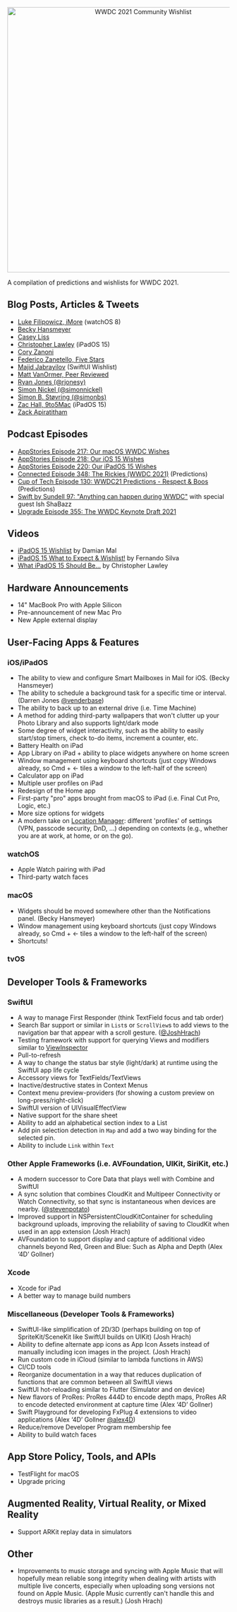 <p align="center"><img src="https://github.com/bhansmeyer/WWDC-2021-Community-Wishlist/blob/main/wishlist_header.jpg?raw=true" width="600" alt="WWDC 2021 Community Wishlist"></p>

A compilation of predictions and wishlists for WWDC 2021.

## Blog Posts, Articles & Tweets
- [Luke Filipowicz, iMore](https://www.imore.com/these-are-features-i-want-see-watchos-8) (watchOS 8)
- [Becky Hansmeyer](https://beckyhansmeyer.com/2021/05/12/wishes-for-wwdc-2021/)
- [Casey Liss](https://www.caseyliss.com/2021/5/11/wwdc-wishes)
- [Christopher Lawley](https://theuntitledsite.com/ipados-15-wishlist) (iPadOS 15)
- [Cory Zanoni](https://www.kitescantfly.com/2021/04/wwdc-21-wishlist.html)
- [Federico Zanetello, Five Stars](https://www.fivestars.blog/articles/wwdc21-wishlist/)
- [Majid Jabrayilov](https://swiftwithmajid.com/2021/05/26/swiftui-wishlist-for-wwdc21/) (SwiftUI Wishlist)
- [Matt VanOrmer, Peer Reviewed](https://www.peerreviewed.io/blog/2021/5/4/my-hope-filled-wish-list-for-wwdc-2021)
- [Ryan Jones (@rjonesy)](https://twitter.com/rjonesy/status/1391079898077437954)
- [Simon Nickel (@simonnickel)](https://twitter.com/simonnickel/status/1352206945927761921?s=20)
- [Simon B. Støvring (@simonbs)](https://twitter.com/simonbs/status/1396931887403315203)
- [Zac Hall, 9to5Mac](https://9to5mac.com/2021/05/30/ipados-15-wish-list-for-improving-ipad-quality-of-life-sans-mac/) (iPadOS 15)
- [Zack Apiratitham](https://vatthikorn.com/wwdc-2021-wish-list)

## Podcast Episodes
- [AppStories Episode 217: Our macOS WWDC Wishes](https://appstories.net/episodes/217/)
- [AppStories Episode 218: Our iOS 15 Wishes](https://appstories.net/episodes/218/)
- [AppStories Episode 220: Our iPadOS 15 Wishes](https://appstories.net/episodes/220/)
- [Connected Episode 348: The Rickies (WWDC 2021)](https://www.relay.fm/connected/348) (Predictions)
- [Cup of Tech Episode 130: WWDC21 Predictions - Respect & Boos](http://cupof.tech/episode/0a165dba/130-wwdc21-predictions-respect-boos) (Predictions)
- [Swift by Sundell 97: "Anything can happen during WWDC"](https://www.swiftbysundell.com/podcast/97/) with special guest Ish ShaBazz
- [Upgrade Episode 355: The WWDC Keynote Draft 2021](https://www.relay.fm/upgrade/355)

## Videos
- [iPadOS 15 Wishlist](https://www.youtube.com/watch?v=eU28EhV66bI) by Damian Mal
- [iPadOS 15 What to Expect & Wishlist!](https://www.youtube.com/watch?v=kW4S8pKM_jM&t=2s) by Fernando Silva
- [What iPadOS 15 Should Be...](https://www.youtube.com/watch?v=RvZU0fXbr3Y) by Christopher Lawley

## Hardware Announcements
- 14" MacBook Pro with Apple Silicon
- Pre-announcement of new Mac Pro
- New Apple external display

## User-Facing Apps & Features

### iOS/iPadOS
- The ability to view and configure Smart Mailboxes in Mail for iOS. (Becky Hansmeyer)
- The ability to schedule a background task for a specific time or interval. (Darren Jones [@venderbase](https://twitter.com/venderbase))
- The ability to back up to an external drive (i.e. Time Machine)
- A method for adding third-party wallpapers that won't clutter up your Photo Library and also supports light/dark mode
- Some degree of widget interactivity, such as the ability to easily start/stop timers, check to-do items, increment a counter, etc.
- Battery Health on iPad
- App Library on iPad + ability to place widgets anywhere on home screen
- Window management using keyboard shortcuts (just copy Windows already, so Cmd + <- tiles a window to the left-half of the screen)
- Calculator app on iPad
- Multiple user profiles on iPad
- Redesign of the Home app
- First-party "pro" apps brought from macOS to iPad (i.e. Final Cut Pro, Logic, etc.)
- More size options for widgets
- A modern take on [Location Manager](https://www.aelius.com/njh/macos9/airportalm.jpg): different 'profiles' of settings (VPN, passcode security, DnD, …) depending on contexts (e.g., whether you are at work, at home, or on the go).

### watchOS
- Apple Watch pairing with iPad
- Third-party watch faces

### macOS
- Widgets should be moved somewhere other than the Notifications panel. (Becky Hansmeyer)
- Window management using keyboard shortcuts (just copy Windows already, so Cmd + <- tiles a window to the left-half of the screen)
- Shortcuts!

### tvOS

## Developer Tools & Frameworks

### SwiftUI
- A way to manage First Responder (think TextField focus and tab order)
- Search Bar support or similar in `List`s or `ScrollView`s to add views to the navigation bar that appear with a scroll gesture. ([@JoshHrach](https://twitter.com/JoshHrach))
- Testing framework with support for querying Views and modifiers similar to [ViewInspector](https://github.com/nalexn/ViewInspector)
- Pull-to-refresh
- A way to change the status bar style (light/dark) at runtime using the SwiftUI app life cycle
- Accessory views for TextFields/TextViews
- Inactive/destructive states in Context Menus
- Context menu preview-providers (for showing a custom preview on long-press/right-click)
- SwiftUI version of UIVisualEffectView
- Native support for the share sheet
- Ability to add an alphabetical section index to a List
- Add pin selection detection in `Map` and add a two way binding for the selected pin.
- Ability to include `Link` within `Text`

### Other Apple Frameworks (i.e. AVFoundation, UIKit, SiriKit, etc.)
- A modern successor to Core Data that plays well with Combine and SwiftUI
- A sync solution that combines CloudKit and Multipeer Connectivity or Watch Connectivity, so that sync is instantaneous when devices are nearby. ([@stevenpotato](https://twitter.com/stevenpotato))
- Improved support in NSPersistentCloudKitContainer for scheduling background uploads, improving the reliability of saving to CloudKit when used in an app extension (Josh Hrach)
- AVFoundation to support display and capture of additional video channels beyond Red, Green and Blue: Such as Alpha and Depth (Alex ‘4D’ Gollner)

### Xcode
- Xcode for iPad
- A better way to manage build numbers

### Miscellaneous (Developer Tools & Frameworks)
- SwiftUI-like simplification of 2D/3D (perhaps building on top of SpriteKit/SceneKit like SwiftUI builds on UIKit) (Josh Hrach)
- Ability to define alternate app icons as App Icon Assets instead of manually including icon images in the project. (Josh Hrach)
- Run custom code in iCloud (similar to lambda functions in AWS)
- CI/CD tools
- Reorganize documentation in a way that reduces duplication of functions that are common between all SwiftUI views
- SwiftUI hot-reloading similar to Flutter (Simulator and on device)
- New flavors of ProRes: ProRes 444D to encode depth maps, ProRes AR to encode detected environment at capture time (Alex ‘4D’ Gollner)
- Swift Playground for developing FxPlug 4 extensions to video applications (Alex ‘4D’ Gollner [@alex4D](https://twitter.com/alex4D))
- Reduce/remove Developer Program membership fee
- Ability to build watch faces

## App Store Policy, Tools, and APIs
- TestFlight for macOS
- Upgrade pricing

## Augmented Reality, Virtual Reality, or Mixed Reality
- Support ARKit replay data in simulators

## Other
- Improvements to music storage and syncing with Apple Music that will hopefully mean reliable song integrity when dealing with artists with multiple live concerts, especially when uploading song versions not found on Apple Music. (Apple Music currently can't handle this and destroys music libraries as a result.) (Josh Hrach)
